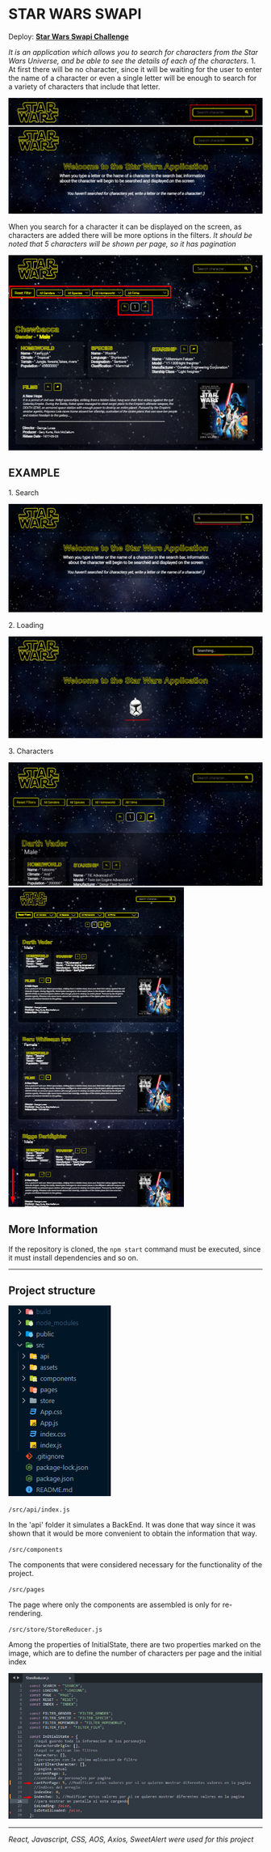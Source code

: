 # STAR WARS SWAPI

Deploy: **[Star Wars Swapi Challenge](https://star-wars-swapi-challenge.vercel.app)**

<p>
<em>
It is an application which allows you to search for characters from the Star Wars Universe, and be able to see the details of each of the characters.
</em>
1. At first there will be no character, since it will be waiting for the user to enter the name of a character or even a single letter will be enough to search for a variety of characters that include that letter.
</p>

![Screenshot](src/assets/screenshot/search.png)
![Screenshot](src/assets/screenshot/home.png)

<p>
When you search for a character it can be displayed on the screen, as characters are added there will be more options in the filters.
<em>
It should be noted that 5 characters will be shown per page, so it has pagination
</em>
</p>

![Screenshot](src/assets/screenshot/character.png)

## EXAMPLE

<p>1. Search</p>

![Screenshot](src/assets/screenshot/example/1.png)

<p>2. Loading</p>

![Screenshot](src/assets/screenshot/example/2.png)

<p>3. Characters</p>

![Screenshot](src/assets/screenshot/example/3.png)
![Screenshot](src/assets/screenshot/example/4.png)

## More Information

<p>
If the repository is cloned, the <code>npm start</code> command must be executed, since it must install dependencies and so on.
</p>

<hr />
<h2>Project structure</h2>

![Screenshot](src/assets/screenshot/structure.png)

<code>/src/api/index.js</code>

<p>In the 'api' folder it simulates a BackEnd. It was done that way since it was shown that it would be more convenient to obtain the information that way.</p>

<code>/src/components</code>

<p>The components that were considered necessary for the functionality of the project.</p>

<code>/src/pages</code>

<p>The page where only the components are assembled is only for re-rendering.</p>

<code>/src/store/StoreReducer.js</code>

<p>
Among the properties of InitialState, there are two properties marked on the image, which are to define the number of characters per page and the initial index
</p>

![Screenshot](src/assets/screenshot/reducer.png)

<hr />

<em>React, Javascript, CSS, AOS, Axios, SweetAlert were used for this project</em>
